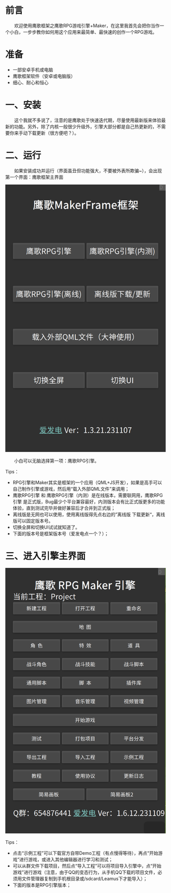 # 前言

&emsp;&emsp;欢迎使用鹰歌框架之鹰歌RPG游戏引擎+Maker，在这里我首先会把你当作一个小白，一步步教你如何用这个应用来最简单、最快速的创作一个RPG游戏。

# 准备

* 一部安卓手机或电脑
* 鹰歌框架软件（安卓或电脑版）
* 细心、耐心和恒心

# 一、安装

&emsp;&emsp;这个我就不多说了，注意的是鹰歌处于快速迭代期，尽量使用最新版来体验最新的功能。另外，除了内核一般很少升级外，引擎大部分都是自己热更新的，不需要你来手动下载更新（很方便吧？）。

# 二、运行

&emsp;&emsp;如果安装成功并运行（界面虽丑但功能强大，不要被外表所欺骗~），会出现第一个界面：鹰歌框架主界面

![1688900718680](image/0.安装与运行/1688900858750.png)

&emsp;&emsp;小白可以无脑选择第一项：鹰歌RPG引擎。

Tips：

* RPG引擎和Maker其实是框架的一个应用（QML+JS开发），如果是高手可以自己制作引擎或游戏，然后用“载入外部QML文件”来调用；
* 鹰歌RPG引擎 和 鹰歌RPG引擎（内测）是在线版本，需要联网用，鹰歌RPG引擎 是正式版，Bug最少个平台兼容最好，内测版本会有比正式版更多的功能体验，直到测试完毕并做好兼容后才合并到正式版；
* 离线版是无网也可以使用，使用离线版得先点右边的”离线版 下载更新“，离线版可以固定版本号。
* 切换全屏和切换UI试试就知道了。
* 下面的版本号是框架版本号（爱发电点一个？）；

# 三、进入引擎主界面

  ![1688900991409](image/0.安装与运行/1688900991409.png)

Tips：

* 点击“示例工程”可以下载官方自带Demo工程（有点慢得等待），再点“开始游戏”进行游戏，或进入其他编辑器进行学习和测试；
* 可以从群文件下载项目，然后点“导入工程”可以将项目导入引擎中，点“开始游戏”进行游戏（注意，由于QQ的变态行为，从手机QQ下载的项目文件，必须用文件管理器复制到手机根目录或/sdcard/Leamus下才能导入）；
* 下面的版本是RPG引擎版本；
